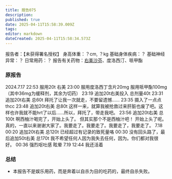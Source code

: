 ```yaml
---
title: 报告075
description: 
published: true
date: 2025-04-11T15:58:39.009Z
tags: 
editor: markdown
dateCreated: 2025-04-11T15:58:34.573Z
---
```


报告者：【未获得署名授权】
身高体重：？cm, ？kg
基础身体疾病：？
基础神经异常：？
日常用药：？
报告有关药物：[右美沙芬](/DXM/)、度洛西汀、哌甲酯

### 原报告
2024.7.17
22:53 服用20t 右美
23:00 服用度洛西丁含片20mg 服用哌甲酯100mg（其中36mg为缓释剂，其余为切药）
23:19 追加20t右美投入 总剂量40t
23:31 追加20t右美 总60t 拜托了让我一次就走，不要留遗憾……
23:35 摄入了一点点thcc
23:48 追加20t右美 总80t 这样一来，就算我被抢救过来肝脏也废了吧。这样也许我就不能hrt了以后......所以，拜托了，带走我吧。
23:56 追加20t右美 总100t 啊西柚汁喝完了，开始上头了。 但其实那个不是西柚汁吧！ 开始上头了呢。 真的，一直以来谢谢大家了。我要走了。我要走了。我要走了，我要走了。
7.18 00:20 追加20t右美 总120t 已经超过有记录的致死量咯
00:30 没有回头路了，最后追加50t右美 总170t 我不希望任何人因为我失去任何，因为。你们都对我很好。
00:36 强烈呕吐感  眩晕 
7.19 12:44 我还活着

### 总结
- 本报告不是娱乐用药，而是奔着以自杀为目的吃药的，最终自杀失败。
